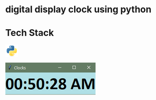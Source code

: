 # digital display clock using python 

# Tech Stack

</a> <a href="https://www.python.org" target="_blank" rel="noreferrer"> <img src="https://raw.githubusercontent.com/devicons/devicon/master/icons/python/python-original.svg" alt="python" width="40" height="40"/>

![interface](https://github.com/jihan212/python-digital-display/blob/main/interface.png)
